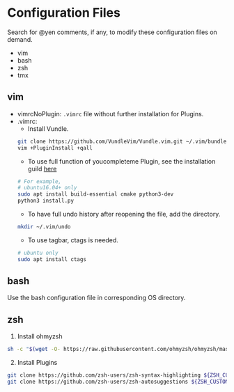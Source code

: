 # Configuration Files
Search for @yen comments, if any, to modify these configuration files on demand.
* vim
* bash
* zsh
* tmx
## vim
* vimrcNoPlugin: `.vimrc` file without further installation for Plugins.
* .vimrc:  
	* Install Vundle.
	```bash
	git clone https://github.com/VundleVim/Vundle.vim.git ~/.vim/bundle/Vundle.vim
	vim +PluginInstall +qall
	```
	* To use full function of youcompleteme Plugin, see the installation guild [here](https://github.com/ycm-core/YouCompleteMe)
	```bash
	# For example,
	# ubuntu16.04+ only
	sudo apt install build-essential cmake python3-dev
	python3 install.py
	```
	* To have full undo history after reopening the file, add the directory.
	```bash
	mkdir ~/.vim/undo
	```
	* To use tagbar, ctags is needed.
	```bash
	# ubuntu only
	sudo apt install ctags
	```
## bash
Use the bash configuration file in corresponding OS directory.
## zsh
1. Install ohmyzsh
```bash
sh -c "$(wget -O- https://raw.githubusercontent.com/ohmyzsh/ohmyzsh/master/tools/install.sh)"
```
2. Install Plugins
```bash
git clone https://github.com/zsh-users/zsh-syntax-highlighting ${ZSH_CUSTOM:-~/.oh-my-zsh/custom}/plugins/zsh-syntax-highlighting
git clone https://github.com/zsh-users/zsh-autosuggestions ${ZSH_CUSTOM:-~/.oh-my-zsh/custom}/plugins/zsh-autosuggestions
```
